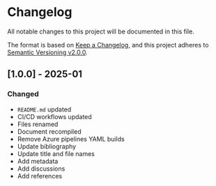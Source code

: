 # Changelog

All notable changes to this project will be documented in this file.

The format is based on [Keep a Changelog](https://keepachangelog.com/en/1.0.0/),
and this project adheres to [Semantic Versioning v2.0.0](https://semver.org/spec/v2.0.0.html).

## [1.0.0] - 2025-01

### Changed

- `README.md` updated
- CI/CD workflows updated
- Files renamed
- Document recompiled
- Remove Azure pipelines YAML builds
- Update bibliography
- Update title and file names
- Add metadata
- Add discussions
- Add references
